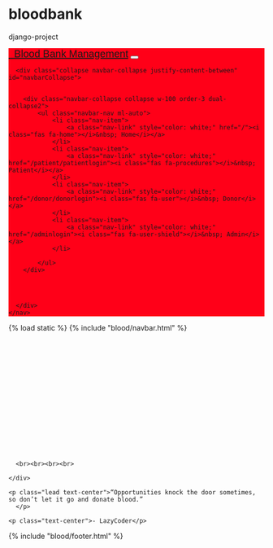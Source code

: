 # bloodbank
django-project
<!DOCTYPE html>

<html lang="en">

<head>
  <meta charset="utf-8">
  <link rel="stylesheet" href="https://stackpath.bootstrapcdn.com/bootstrap/4.3.1/css/bootstrap.min.css">
  <link rel="stylesheet" href="https://cdnjs.cloudflare.com/ajax/libs/font-awesome/5.14.0/css/all.css">

  <script src="https://ajax.googleapis.com/ajax/libs/jquery/3.3.1/jquery.min.js"></script>
  <script src="https://cdnjs.cloudflare.com/ajax/libs/popper.js/1.14.7/umd/popper.min.js"></script>
  <script src="https://stackpath.bootstrapcdn.com/bootstrap/4.3.1/js/bootstrap.min.js"></script>

  <style type="text/css">
    .bs-example {
      margin: 0px;

    }

    .navbar-brand {
      font-size: 20px;
      font-family: sans-serif;

    }
  </style>
</head>

<body>



  <div class="bs-example">
    <nav style="background-color: #FF0018;" class="navbar navbar-expand-md navbar-dark fixed-top">
      <a href="/" class="navbar-brand"><i class="fas fa-heartbeat"></i>&nbsp; Blood Bank Management</a>
      <button type="button" class="navbar-toggler" data-toggle="collapse" data-target="#navbarCollapse">
        <span class="navbar-toggler-icon"></span>
      </button>

      <div class="collapse navbar-collapse justify-content-between" id="navbarCollapse">


        <div class="navbar-collapse collapse w-100 order-3 dual-collapse2">
            <ul class="navbar-nav ml-auto">
                <li class="nav-item">
                    <a class="nav-link" style="color: white;" href="/"><i class="fas fa-home"></i>&nbsp; Home</i></a>
                </li>
                <li class="nav-item">
                    <a class="nav-link" style="color: white;" href="/patient/patientlogin"><i class="fas fa-procedures"></i>&nbsp; Patient</i></a>
                </li>
                <li class="nav-item">
                    <a class="nav-link" style="color: white;" href="/donor/donorlogin"><i class="fas fa-user"></i>&nbsp; Donor</i></a>
                </li>
                <li class="nav-item">
                    <a class="nav-link" style="color: white;" href="/adminlogin"><i class="fas fa-user-shield"></i>&nbsp; Admin</i></a>
                </li>
                
            </ul>
        </div>




      </div>
    </nav>
  </div>

<!--
developed By : sumit kumar
facebook : fb.com/sumit.luv
youtube : youtube.com/lazycoders
-->
</body>

</html>
{% load static %}
<!DOCTYPE html>

<head>
    <style>
        .xyz{
          margin-bottom: 0px;
          background-image: url('{% static "image/homepage.jpg" %}');
          background-size: cover;
          background-repeat: no-repeat;
        }
      </style>
      
</head>


<body>
  {% include "blood/navbar.html" %}
<br>
<section id="section-jumbotron" style="margin-bottom: 0px;" class="jumbotron jumbotron-fluid d-flex justify-content-center align-items-center xyz">
    <div class="container text-center">
        <br><br><br><br><br><br><br><br><br><br><br><br><br><br>
     
      
      <br><br><br><br>
      
    </div>  
  </section>


  <div class="jumbotron" style="margin-top: 0px;margin-bottom: 0px;">

    <p class="lead text-center">“Opportunities knock the door sometimes, so don’t let it go and donate blood.”
      </p>
    
    <p class="text-center">- LazyCoder</p>
    
  </div>
  {% include "blood/footer.html" %}


</body>

</html>
<!--
developed By : Sonali Mishra & Vimal Kumar

-->
